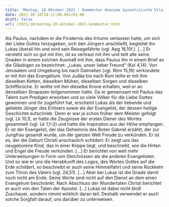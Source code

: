 ```yaml
---
title: 'Montag, 18 Oktober 2021 : Kommentar Anonyme byzantinische Vita des hl. Lukas'
date: 2021-10-18T10:11:00.001+02:00
draft: false
url: /2021/10/montag-18-oktober-2021-kommentar.html
---
```


Als Paulus, nachdem er die Finsternis des Irrtums verlassen hatte, um sich der Liebe Gottes hinzugeben, sich den Jüngern anschließt, begleitet ihn Lukas überall hin und wird sein Reisegefährte (vgl. Apg 16,10f.). \[…\] Er versteht sich so gut mit ihm, ist so vertraut mit ihm und teilt alle seine Gnaden in einem solchen Ausmaß mit ihm, dass Paulus ihn in einem Brief an die Gläubigen so bezeichnet: „Lukas, unser lieber Freund“ (Kol 4,14). Von Jerusalem und Umgebung bis nach Dalmatien (vgl. Röm 15,19) verkündete er mit ihm das Evangelium. Von Judäa bis nach Rom teilte er mit ihm dieselben Ketten, dieselben Mühen, dieselben Sorgen und dieselben Schiffbrüche. Er wollte mit ihm dieselbe Krone erhalten, weil er an denselben Strapazen teilgenommen hatte. Da er gemeinsam mit Paulus das Talent zum Predigen erworben und so viele Völker für die Liebe Gottes gewonnen und ihr zugeführt hat, erscheint Lukas als der liebende und geliebte Jünger des Erlösers sowie als der Evangelist, der dessen heilige Geschichte aufschrieb. Denn er war ja schon früher dem Meister gefolgt (vgl. Lk 10,1), er hatte die Zeugnisse der ersten Diener des Wortes gesammelt (vgl. Lk 1,1–2) und hatte die Inspiration aus der Höhe empfangen. Er ist der Evangelist, der das Geheimnis des Boten Gabriel erzählt, der zur Jungfrau gesandt wurde, um der ganzen Welt Freude zu verkünden. Er ist es, der die Geburt Christi anschaulich schildert: Er zeigt uns das neugeborene Kind, das in einer Krippe liegt, und beschreibt, wie die Hirten und Engel die Freude verkünden. \[…\] Er berichtet von weit mehr Unterweisungen in Form von Gleichnissen als die anderen Evangelisten. Und so wie er uns die Herabkunft des Logos, des Wortes Gottes auf die Erde schildert, so beschreibt er auch seine Himmelfahrt und seine Rückkehr zum Thron des Vaters (vgl. 24,51). \[…\] Aber bei Lukas ist die Gnade damit noch nicht am Ende. Seine Worte sind nicht auf den Dienst an dem einen Evangelium beschränkt. Nach Abschluss der Wundertaten Christi berichtet er auch von den Taten der Apostel. \[…\] Lukas ist dabei nicht bloß Zuschauer, sondern nimmt wirklich daran teil. Deshalb verwendet er auch solche Sorgfalt darauf, uns darüber zu unterweisen.